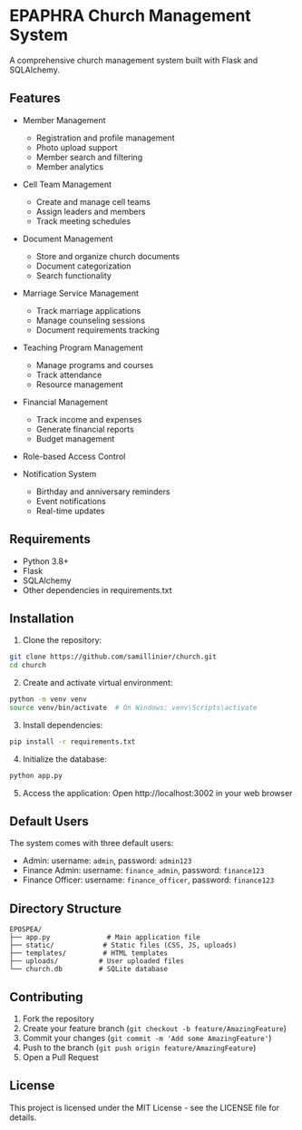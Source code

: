 # EPAPHRA Church Management System

A comprehensive church management system built with Flask and SQLAlchemy.

## Features

- Member Management
  - Registration and profile management
  - Photo upload support
  - Member search and filtering
  - Member analytics

- Cell Team Management
  - Create and manage cell teams
  - Assign leaders and members
  - Track meeting schedules

- Document Management
  - Store and organize church documents
  - Document categorization
  - Search functionality

- Marriage Service Management
  - Track marriage applications
  - Manage counseling sessions
  - Document requirements tracking

- Teaching Program Management
  - Manage programs and courses
  - Track attendance
  - Resource management

- Financial Management
  - Track income and expenses
  - Generate financial reports
  - Budget management

- Role-based Access Control

- Notification System
  - Birthday and anniversary reminders
  - Event notifications
  - Real-time updates

## Requirements

- Python 3.8+
- Flask
- SQLAlchemy
- Other dependencies in requirements.txt

## Installation

1. Clone the repository:
```bash
git clone https://github.com/samillinier/church.git
cd church
```

2. Create and activate virtual environment:
```bash
python -m venv venv
source venv/bin/activate  # On Windows: venv\Scripts\activate
```

3. Install dependencies:
```bash
pip install -r requirements.txt
```

4. Initialize the database:
```bash
python app.py
```

5. Access the application:
Open http://localhost:3002 in your web browser

## Default Users

The system comes with three default users:
- Admin: username: `admin`, password: `admin123`
- Finance Admin: username: `finance_admin`, password: `finance123`
- Finance Officer: username: `finance_officer`, password: `finance123`

## Directory Structure

```
EPOSPEA/
├── app.py              # Main application file
├── static/            # Static files (CSS, JS, uploads)
├── templates/         # HTML templates
├── uploads/          # User uploaded files
└── church.db         # SQLite database
```

## Contributing

1. Fork the repository
2. Create your feature branch (`git checkout -b feature/AmazingFeature`)
3. Commit your changes (`git commit -m 'Add some AmazingFeature'`)
4. Push to the branch (`git push origin feature/AmazingFeature`)
5. Open a Pull Request

## License

This project is licensed under the MIT License - see the LICENSE file for details. 